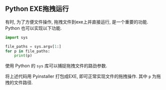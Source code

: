 ## Python EXE拖拽运行

有时, 为了方便文件操作, 拖拽文件到exe上并直接运行, 是一个重要的功能. Python 也可以实现以下功能.

```python
import sys

file_paths = sys.argv[1:]
for p in file_paths:
    print(p)
```

使用 Python 的 `sys` 库可以捕捉拖拽文件的路劲参数. 

将上述代码用 Pyinstaller 打包成EXE, 即可正常实现文件的拖拽操作. 其中 `p` 为拖拽的文件路径.